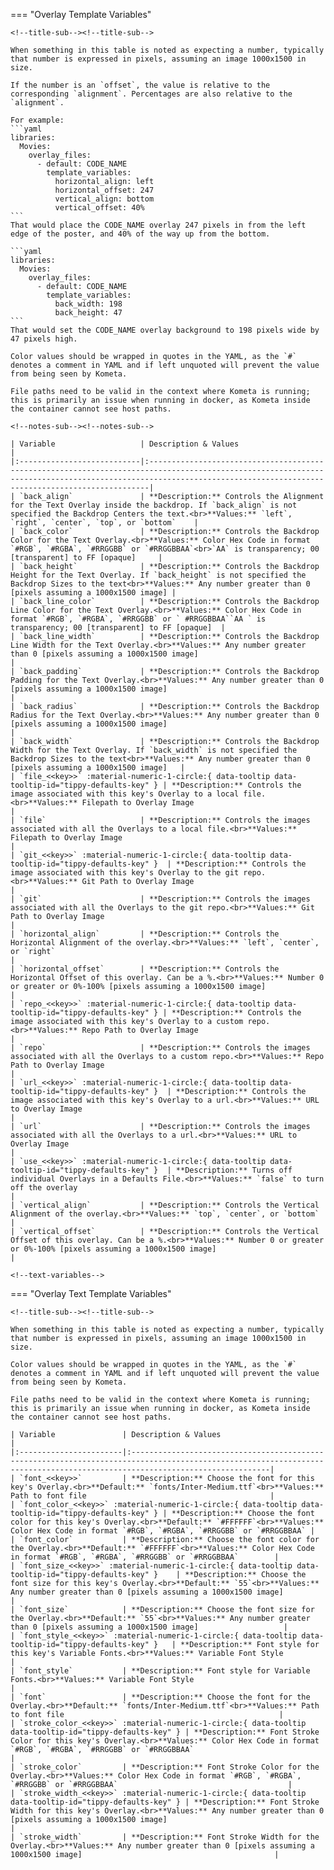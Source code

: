=== "Overlay Template Variables"

    <!--title-sub--><!--title-sub-->

    When something in this table is noted as expecting a number, typically that number is expressed in pixels, assuming an image 1000x1500 in size.

    If the number is an `offset`, the value is relative to the corresponding `alignment`. Percentages are also relative to the `alignment`.
    
    For example:
    ```yaml
    libraries:
      Movies:
        overlay_files:
          - default: CODE_NAME
            template_variables:
              horizontal_align: left
              horizontal_offset: 247
              vertical_align: bottom
              vertical_offset: 40%
    ```
    That would place the CODE_NAME overlay 247 pixels in from the left edge of the poster, and 40% of the way up from the bottom.
    
    ```yaml
    libraries:
      Movies:
        overlay_files:
          - default: CODE_NAME
            template_variables:
              back_width: 198
              back_height: 47
    ```
    That would set the CODE_NAME overlay background to 198 pixels wide by 47 pixels high.
    
    Color values should be wrapped in quotes in the YAML, as the `#` denotes a comment in YAML and if left unquoted will prevent the value from being seen by Kometa.
    
    File paths need to be valid in the context where Kometa is running; this is primarily an issue when running in docker, as Kometa inside the container cannot see host paths.
    
    <!--notes-sub--><!--notes-sub-->

    | Variable                   | Description & Values                                                                                                                                                                                              |
    |:---------------------------|:------------------------------------------------------------------------------------------------------------------------------------------------------------------------------------------------------------------|
    | `back_align`               | **Description:** Controls the Alignment for the Text Overlay inside the backdrop. If `back_align` is not specified the Backdrop Centers the text.<br>**Values:** `left`, `right`, `center`, `top`, or `bottom`    |
    | `back_color`               | **Description:** Controls the Backdrop Color for the Text Overlay.<br>**Values:** Color Hex Code in format `#RGB`, `#RGBA`, `#RRGGBB` or `#RRGGBBAA`<br>`AA` is transparency; 00 [transparent] to FF [opaque]     |
    | `back_height`              | **Description:** Controls the Backdrop Height for the Text Overlay. If `back_height` is not specified the Backdrop Sizes to the text<br>**Values:** Any number greater than 0 [pixels assuming a 1000x1500 image] |
    | `back_line_color`          | **Description:** Controls the Backdrop Line Color for the Text Overlay.<br>**Values:** Color Hex Code in format `#RGB`, `#RGBA`, `#RRGGBB` or ` #RRGGBBAA``AA ` is transparency; 00 [transparent] to FF [opaque]  |
    | `back_line_width`          | **Description:** Controls the Backdrop Line Width for the Text Overlay.<br>**Values:** Any number greater than 0 [pixels assuming a 1000x1500 image]                                                              |
    | `back_padding`             | **Description:** Controls the Backdrop Padding for the Text Overlay.<br>**Values:** Any number greater than 0 [pixels assuming a 1000x1500 image]                                                                 |
    | `back_radius`              | **Description:** Controls the Backdrop Radius for the Text Overlay.<br>**Values:** Any number greater than 0 [pixels assuming a 1000x1500 image]                                                                  |
    | `back_width`               | **Description:** Controls the Backdrop Width for the Text Overlay. If `back_width` is not specified the Backdrop Sizes to the text<br>**Values:** Any number greater than 0 [pixels assuming a 1000x1500 image]   |
    | `file_<<key>>` :material-numeric-1-circle:{ data-tooltip data-tooltip-id="tippy-defaults-key" } | **Description:** Controls the image associated with this key's Overlay to a local file.<br>**Values:** Filepath to Overlay Image                                                                                  |
    | `file`                     | **Description:** Controls the images associated with all the Overlays to a local file.<br>**Values:** Filepath to Overlay Image                                                                                   |
    | `git_<<key>>` :material-numeric-1-circle:{ data-tooltip data-tooltip-id="tippy-defaults-key" }  | **Description:** Controls the image associated with this key's Overlay to the git repo.<br>**Values:** Git Path to Overlay Image                                                                                  |
    | `git`                      | **Description:** Controls the images associated with all the Overlays to the git repo.<br>**Values:** Git Path to Overlay Image                                                                                   |
    | `horizontal_align`         | **Description:** Controls the Horizontal Alignment of the overlay.<br>**Values:** `left`, `center`, or `right`                                                                                                    |
    | `horizontal_offset`        | **Description:** Controls the Horizontal Offset of this overlay. Can be a %.<br>**Values:** Number 0 or greater or 0%-100% [pixels assuming a 1000x1500 image]                                                    |
    | `repo_<<key>>` :material-numeric-1-circle:{ data-tooltip data-tooltip-id="tippy-defaults-key" } | **Description:** Controls the image associated with this key's Overlay to a custom repo.<br>**Values:** Repo Path to Overlay Image                                                                                |
    | `repo`                     | **Description:** Controls the images associated with all the Overlays to a custom repo.<br>**Values:** Repo Path to Overlay Image                                                                                 |
    | `url_<<key>>` :material-numeric-1-circle:{ data-tooltip data-tooltip-id="tippy-defaults-key" }  | **Description:** Controls the image associated with this key's Overlay to a url.<br>**Values:** URL to Overlay Image                                                                                              |
    | `url`                      | **Description:** Controls the images associated with all the Overlays to a url.<br>**Values:** URL to Overlay Image                                                                                               |
    | `use_<<key>>` :material-numeric-1-circle:{ data-tooltip data-tooltip-id="tippy-defaults-key" }  | **Description:** Turns off individual Overlays in a Defaults File.<br>**Values:** `false` to turn off the overlay                                                                                                 |
    | `vertical_align`           | **Description:** Controls the Vertical Alignment of the overlay.<br>**Values:** `top`, `center`, or `bottom`                                                                                                      |
    | `vertical_offset`          | **Description:** Controls the Vertical Offset of this overlay. Can be a %.<br>**Values:** Number 0 or greater or 0%-100% [pixels assuming a 1000x1500 image]                                                      |
    
    <!--text-variables-->

=== "Overlay Text Template Variables"

    <!--title-sub--><!--title-sub-->

    When something in this table is noted as expecting a number, typically that number is expressed in pixels, assuming an image 1000x1500 in size.
    
    Color values should be wrapped in quotes in the YAML, as the `#` denotes a comment in YAML and if left unquoted will prevent the value from being seen by Kometa.
    
    File paths need to be valid in the context where Kometa is running; this is primarily an issue when running in docker, as Kometa inside the container cannot see host paths.
    
    | Variable               | Description & Values                                                                                                                                                       |
    |:-----------------------|:---------------------------------------------------------------------------------------------------------------------------------------------------------------------------|
    | `font_<<key>>`         | **Description:** Choose the font for this key's Overlay.<br>**Default:** `fonts/Inter-Medium.ttf`<br>**Values:** Path to font file                                         |
    | `font_color_<<key>>` :material-numeric-1-circle:{ data-tooltip data-tooltip-id="tippy-defaults-key" } | **Description:** Choose the font color for this key's Overlay.<br>**Default:** `#FFFFFF`<br>**Values:** Color Hex Code in format `#RGB`, `#RGBA`, `#RRGGBB` or `#RRGGBBAA` |
    | `font_color`           | **Description:** Choose the font color for the Overlay.<br>**Default:** `#FFFFFF`<br>**Values:** Color Hex Code in format `#RGB`, `#RGBA`, `#RRGGBB` or `#RRGGBBAA`        |
    | `font_size_<<key>>` :material-numeric-1-circle:{ data-tooltip data-tooltip-id="tippy-defaults-key" }    | **Description:** Choose the font size for this key's Overlay.<br>**Default:** `55`<br>**Values:** Any number greater than 0 [pixels assuming a 1000x1500 image]            |
    | `font_size`            | **Description:** Choose the font size for the Overlay.<br>**Default:** `55`<br>**Values:** Any number greater than 0 [pixels assuming a 1000x1500 image]                   |
    | `font_style_<<key>>` :material-numeric-1-circle:{ data-tooltip data-tooltip-id="tippy-defaults-key" }   | **Description:** Font style for this key's Variable Fonts.<br>**Values:** Variable Font Style                                                                              |
    | `font_style`           | **Description:** Font style for Variable Fonts.<br>**Values:** Variable Font Style                                                                                         |
    | `font`                 | **Description:** Choose the font for the Overlay.<br>**Default:** `fonts/Inter-Medium.ttf`<br>**Values:** Path to font file                                                |
    | `stroke_color_<<key>>` :material-numeric-1-circle:{ data-tooltip data-tooltip-id="tippy-defaults-key" } | **Description:** Font Stroke Color for this key's Overlay.<br>**Values:** Color Hex Code in format `#RGB`, `#RGBA`, `#RRGGBB` or `#RRGGBBAA`                               |
    | `stroke_color`         | **Description:** Font Stroke Color for the Overlay.<br>**Values:** Color Hex Code in format `#RGB`, `#RGBA`, `#RRGGBB` or `#RRGGBBAA`                                      |
    | `stroke_width_<<key>>` :material-numeric-1-circle:{ data-tooltip data-tooltip-id="tippy-defaults-key" } | **Description:** Font Stroke Width for this key's Overlay.<br>**Values:** Any number greater than 0 [pixels assuming a 1000x1500 image]                                    |
    | `stroke_width`         | **Description:** Font Stroke Width for the Overlay.<br>**Values:** Any number greater than 0 [pixels assuming a 1000x1500 image]                                           |


